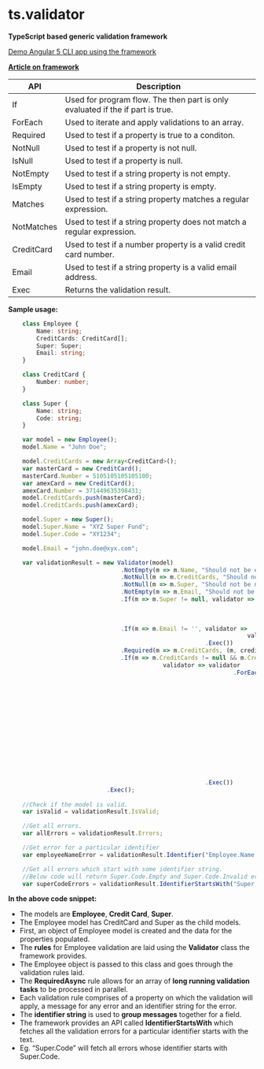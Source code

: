 # ts.validator

**TypeScript based generic validation framework**

[Demo Angular 5 CLI app using the framework](https://github.com/VeritasSoftware/ts.validator.app)

[**Article on framework**](https://www.c-sharpcorner.com/article/ts-validator-typescript-based-generic-validation-framework/)

| API          | Description                                                                    |
| ------------ | ------------------------------------------------------------------------------ |
| If           | Used for program flow. The then part is only evaluated if the if part is true. |
| ForEach      | Used to iterate and apply validations to an array.                             |
| Required     | Used to test if a property is true to a conditon.                              |
| NotNull      | Used to test if a property is not null.                                        |
| IsNull       | Used to test if a property is null.                                            |
| NotEmpty     | Used to test if a string property is not empty.                                |
| IsEmpty      | Used to test if a string property is empty.                                    |
| Matches      | Used to test if a string property matches a regular expression.                |
| NotMatches   | Used to test if a string property does not match a regular expression.         |
| CreditCard   | Used to test if a number property is a valid credit card number.               |
| Email        | Used to test if a string property is a valid email address.                    |
| Exec         | Returns the validation result.                                                 |

**Sample usage:**

```typescript
    class Employee {
        Name: string;
        CreditCards: CreditCard[];
        Super: Super;
        Email: string;
    }

    class CreditCard {
        Number: number;
    }

    class Super {
        Name: string;
        Code: string;
    }

    var model = new Employee();
    model.Name = "John Doe";

    model.CreditCards = new Array<CreditCard>();
    var masterCard = new CreditCard();
    masterCard.Number = 5105105105105100;
    var amexCard = new CreditCard();
    amexCard.Number = 371449635398431;
    model.CreditCards.push(masterCard);
    model.CreditCards.push(amexCard);

    model.Super = new Super();
    model.Super.Name = "XYZ Super Fund";
    model.Super.Code = "XY1234";

    model.Email = "john.doe@xyx.com";

    var validationResult = new Validator(model)                              
                                .NotEmpty(m => m.Name, "Should not be empty", "Employee.Name.Empty")
                                .NotNull(m => m.CreditCards, "Should not be null", "CreditCard.Null")
                                .NotNull(m => m.Super, "Should not be null", "Super.Null")
                                .NotEmpty(m => m.Email, "Should not be empty", "Employee.Email.Empty")
                                .If(m => m.Super != null, validator => validator
                                                                                .NotEmpty(m => m.Super.Name, "Should not be empty", "Super.Code.Empty")
                                                                                .Matches(m => m.Super.Code, "^[a-zA-Z]{2}\\d{4}$", "Should not be invalid", "Super.Code.Invalid")
                                                                      .Exec())
                                .If(m => m.Email != '', validator => 
                                                                    validator.Email(m => m.Email, "Should not be invalid", "Employee.Email.Invalid")
                                                        .Exec())
                                .Required(m => m.CreditCards, (m, creditCards) => creditCards.length > 0, "Must have atleast 1 credit card", "CreditCard.Required")
                                .If(m => m.CreditCards != null && m.CreditCards.length > 0, 
                                            validator => validator
                                                                .ForEach(m => m.CreditCards, validator => 
                                                                                            validator.CreditCard(m => m.Number, "Should not be invalid", "CreditCard.Number.Invalid")
                                                                                                      .RequiredAsync([
                                                                                                        {
                                                                                                          predicate: m => m.Number,
                                                                                                          required: (m, ccNo) => {
                                                                                                            //Some long running task to validate that the credit card no exists.
                                                                                                            //return true or false.
                                                                                                            return true;
                                                                                                          },
                                                                                                          message: "The credit card number does not exist",
                                                                                                          errorIdentifier: "CreditCard.Number.DoesNotExist"
                                                                                                        }
                                                                                                      ])
                                                                                    .Exec())
                                                        .Exec())                                                            
                            .Exec();
     
    //Check if the model is valid.
    var isValid = validationResult.IsValid;

    //Get all errors.
    var allErrors = validationResult.Errors;

    //Get error for a particular identifier
    var employeeNameError = validationResult.Identifier("Employee.Name.Empty");

    //Get all errors which start with some identifier string. 
    //Below code will return Super.Code.Empty and Super.Code.Invalid errors
    var superCodeErrors = validationResult.IdentifierStartsWith("Super.Code");
```

**In the above code snippet:**

*   The models are **Employee**, **Credit Card**, **Super**.
*   The Employee model has CreditCard and Super as the child models.
*   First, an object of Employee model is created and the data for the properties populated.
*   The **rules** for Employee validation are laid using the **Validator** class the framework provides.
*   The Employee object is passed to this class and goes through the validation rules laid.
*   The **RequiredAsync** rule allows for an array of **long running validation tasks** to be processed in parallel.
*   Each validation rule comprises of a property on which the validation will apply, a message for any error and an identifier string for the error.
*   The **identifier string** is used to **group messages** together for a field.
*   The framework provides an API called **IdentifierStartsWith** which fetches all the validation errors for a particular identifier starts with the text.
*   Eg. “Super.Code” will fetch all errors whose identifier starts with Super.Code.